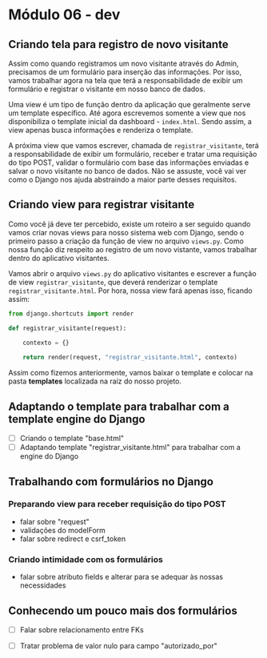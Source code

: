 # Módulo 06 - dev

## Criando tela para registro de novo visitante

Assim como quando registramos um novo visitante através do Admin, precisamos de um formulário para inserção das informações. Por isso, vamos trabalhar agora na tela que terá a responsabilidade de exibir um formulário e registrar o visitante em nosso banco de dados.

Uma view é um tipo de função dentro da aplicação que geralmente serve um template específico. Até agora escrevemos somente a view que nos disponibiliza o template inicial da dashboard - `index.html`. Sendo assim, a view apenas busca informações e renderiza o template.

A próxima view que vamos escrever, chamada de `registrar_visitante`, terá a responsabilidade de exibir um formulário, receber e tratar uma requisição do tipo POST, validar o formulário com base das informações enviadas e salvar o novo visitante no banco de dados. Não se assuste, você vai ver como o Django nos ajuda abstraindo a maior parte desses requisitos.

## Criando view para registrar visitante

Como você já deve ter percebido, existe um roteiro a ser seguido quando vamos criar novas views para nosso sistema web com Django, sendo o primeiro passo a criação da função de view no arquivo `views.py`. Como nossa função diz respeito ao registro de um novo vistante, vamos trabalhar dentro do aplicativo visitantes.

Vamos abrir o arquivo `views.py` do aplicativo visitantes e escrever a função de view `registrar_visitante`, que deverá renderizar o template `registrar_visitante.html`. Por hora, nossa view fará apenas isso, ficando assim:

```python
from django.shortcuts import render

def registrar_visitante(request):

    contexto = {}
    
    return render(request, "registrar_visitante.html", contexto)
```

Assim como fizemos anteriormente, vamos baixar o template e colocar na pasta **templates** localizada na raíz do nosso projeto.



## Adaptando o template para trabalhar com a template engine do Django

* [ ] Criando o template "base.html"
* [ ] Adaptando template "registrar\_visitante.html" para trabalhar com a engine do Django

## Trabalhando com formulários no Django

### Preparando view para receber requisição do tipo POST 

* falar sobre "request"
* validações do modelForm
* falar sobre redirect e csrf\_token

### Criando intimidade com os formulários

* falar sobre atributo fields e alterar para se adequar às nossas necessidades

## Conhecendo um pouco mais dos formulários

* [ ] Falar sobre relacionamento entre FKs
* [ ] Tratar problema de valor nulo para campo "autorizado\_por"

